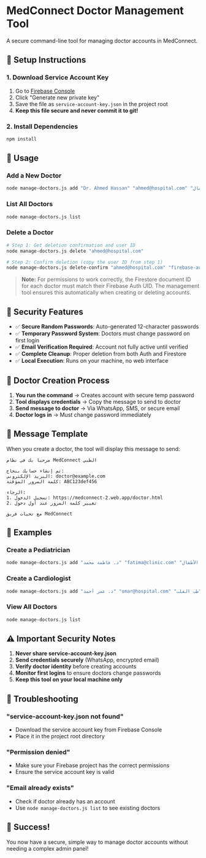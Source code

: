 # MedConnect Doctor Management Tool

A secure command-line tool for managing doctor accounts in MedConnect.

## 🚀 Setup Instructions

### 1. Download Service Account Key
1. Go to [Firebase Console](https://console.firebase.google.com/project/medconnect-2/settings/serviceaccounts/adminsdk)
2. Click "Generate new private key"
3. Save the file as `service-account-key.json` in the project root
4. **Keep this file secure and never commit it to git!**

### 2. Install Dependencies
```bash
npm install
```

## 📖 Usage

### Add a New Doctor
```bash
node manage-doctors.js add "Dr. Ahmed Hassan" "ahmed@hospital.com" "طب الأطفال"
```

### List All Doctors
```bash
node manage-doctors.js list
```

### Delete a Doctor
```bash
# Step 1: Get deletion confirmation and user ID
node manage-doctors.js delete "ahmed@hospital.com"

# Step 2: Confirm deletion (copy the user ID from step 1)
node manage-doctors.js delete-confirm "ahmed@hospital.com" "firebase-auth-uid-here"
```

> **Note:** For permissions to work correctly, the Firestore document ID for each doctor must match their Firebase Auth UID. The management tool ensures this automatically when creating or deleting accounts.

## 🔐 Security Features

- ✅ **Secure Random Passwords**: Auto-generated 12-character passwords
- ✅ **Temporary Password System**: Doctors must change password on first login
- ✅ **Email Verification Required**: Account not fully active until verified
- ✅ **Complete Cleanup**: Proper deletion from both Auth and Firestore
- ✅ **Local Execution**: Runs on your machine, no web interface

## 📝 Doctor Creation Process

1. **You run the command** → Creates account with secure temp password
2. **Tool displays credentials** → Copy the message to send to doctor
3. **Send message to doctor** → Via WhatsApp, SMS, or secure email
4. **Doctor logs in** → Must change password immediately

## 📧 Message Template

When you create a doctor, the tool will display this message to send:

```
مرحباً بك في نظام MedConnect الطبي

تم إنشاء حسابك بنجاح:
البريد الإلكتروني: doctor@example.com
كلمة المرور المؤقتة: ABC123def456

الرجاء:
1. تسجيل الدخول: https://medconnect-2.web.app/doctor.html
2. تغيير كلمة المرور عند أول دخول

مع تحيات فريق MedConnect
```

## 🎯 Examples

### Create a Pediatrician
```bash
node manage-doctors.js add "د. فاطمة محمد" "fatima@clinic.com" "طب الأطفال"
```

### Create a Cardiologist
```bash
node manage-doctors.js add "د. عمر أحمد" "omar@hospital.com" "طب القلب"
```

### View All Doctors
```bash
node manage-doctors.js list
```

## ⚠️ Important Security Notes

1. **Never share service-account-key.json**
2. **Send credentials securely** (WhatsApp, encrypted email)
3. **Verify doctor identity** before creating accounts
4. **Monitor first logins** to ensure doctors change passwords
5. **Keep this tool on your local machine only**

## 🔧 Troubleshooting

### "service-account-key.json not found"
- Download the service account key from Firebase Console
- Place it in the project root directory

### "Permission denied"
- Make sure your Firebase project has the correct permissions
- Ensure the service account key is valid

### "Email already exists"
- Check if doctor already has an account
- Use `node manage-doctors.js list` to see existing doctors

## 🎉 Success!

You now have a secure, simple way to manage doctor accounts without needing a complex admin panel!
